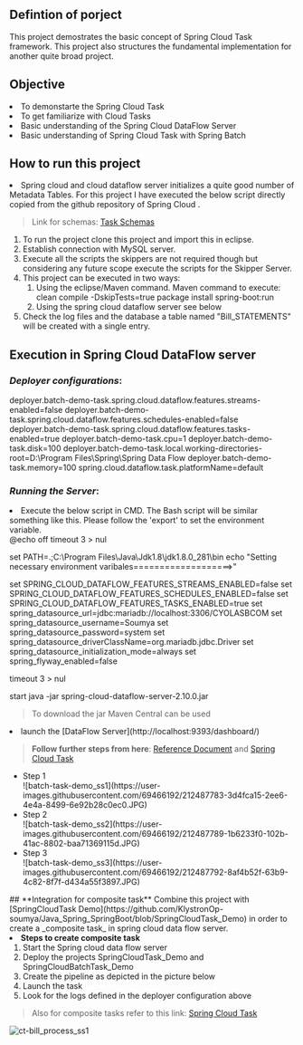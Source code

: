 ## Defintion of porject
This project demostrates the basic concept of Spring Cloud Task framework. This project also structures the fundamental implementation for another quite broad project.

## Objective
<li>To demonstarte the Spring Cloud Task </li>
<li>To get familiarize with Cloud Tasks </li>
<li>Basic understanding of the Spring Cloud DataFlow Server</li>
<li> Basic understanding of Spring Cloud Task with Spring Batch</li>

## **How to run this project**
<li>Spring cloud and cloud dataflow server initializes a quite good number of Metadata Tables. For this project I have executed the below script directly copied from the github repository of Spring Cloud .</li>

> Link for schemas: [Task Schemas](https://github.com/spring-cloud/spring-cloud-dataflow/tree/main/spring-cloud-dataflow-server-core/src/main/resources/schemas)

<ol>
<li> To run the project clone this project and import this in eclipse.
<li>Establish connection with MySQL server.
<li> Execute all the scripts the skippers are not required though but considering any future scope execute the scripts for the Skipper Server.
<li> This project can be executed in two ways:
<ol>
<li>Using the eclipse/Maven command.
Maven command to execute: clean compile -DskipTests=true package install spring-boot:run
<li>Using the spring cloud dataflow server see below
</ol>
<li> Check the log files and the database a table named "Bill_STATEMENTS" will be created with a single entry.
</ol>

## **Execution in Spring Cloud DataFlow server**
### _Deployer configurations_:
deployer.batch-demo-task.spring.cloud.dataflow.features.streams-enabled=false
deployer.batch-demo-task.spring.cloud.dataflow.features.schedules-enabled=false
deployer.batch-demo-task.spring.cloud.dataflow.features.tasks-enabled=true
deployer.batch-demo-task.cpu=1
deployer.batch-demo-task.disk=100
deployer.batch-demo-task.local.working-directories-root=D:\Program Files\Spring\Spring Data Flow
deployer.batch-demo-task.memory=100
spring.cloud.dataflow.task.platformName=default

### _Running the Server_:
<li>Execute the below script in CMD. The Bash script will be similar something like this. Please follow the 'export' to set the environment variable.</li>
 @echo off
timeout 3 > nul

set PATH=.;C:\Program Files\Java\Jdk1.8\jdk1.8.0_281\bin
echo "Setting necessary environment varibales===================>"

set SPRING_CLOUD_DATAFLOW_FEATURES_STREAMS_ENABLED=false
set SPRING_CLOUD_DATAFLOW_FEATURES_SCHEDULES_ENABLED=false
set SPRING_CLOUD_DATAFLOW_FEATURES_TASKS_ENABLED=true
set spring_datasource_url=jdbc:mariadb://localhost:3306/CYOLASBCOM
set spring_datasource_username=Soumya
set spring_datasource_password=system
set spring_datasource_driverClassName=org.mariadb.jdbc.Driver
set spring_datasource_initialization_mode=always
set spring_flyway_enabled=false

timeout 3 > nul

start java -jar spring-cloud-dataflow-server-2.10.0.jar

> To download the jar Maven Central can be used

<li> 
launch the [DataFlow Server](http://localhost:9393/dashboard/)</li>

>**Follow further steps from here**: [Reference Document](https://dataflow.spring.io/docs/batch-developer-guides/)
and [Spring Cloud Task](https://docs.spring.io/spring-cloud-task/docs/2.4.5/reference/html/)

<ul>
<li>Step 1</li>![batch-task-demo_ss1](https://user-images.githubusercontent.com/69466192/212487783-3d4fca15-2ee6-4e4a-8499-6e92b28c0ec0.JPG)

<li>Step 2</li>![batch-task-demo_ss2](https://user-images.githubusercontent.com/69466192/212487789-1b6233f0-102b-41ac-8802-baa71369115d.JPG)

<li>Step 3</li>![batch-task-demo_ss3](https://user-images.githubusercontent.com/69466192/212487792-8af4b52f-63b9-4c82-8f7f-d434a55f3897.JPG)
</ul>
## **Integration for composite task**
Combine this project  with [SpringCloudTask Demo](https://github.com/KlystronOp-soumya/Java_Spring_SpringBoot/blob/SpringCloudTask_Demo) in order to create a _composite task_ in spring cloud data flow server.

<li> <b>Steps to create composite task</b>
<ol>
<li>Start the Spring cloud data flow server</li>
<li>Deploy the projects SpringCloudTask_Demo and SpringCloudBatchTask_Demo</li>
<li>Create the pipeline as depicted in the picture below</li>
<li>Launch the task</li>
<li>Look for the logs defined in the deployer configuration above
</ol>

> Also for composite tasks refer to this link:
[Spring Cloud Task](https://docs.spring.io/spring-cloud-task/docs/2.4.5/reference/html/)

![ct-bill_process_ss1](https://user-images.githubusercontent.com/69466192/212487802-37b77691-c0e8-4f6a-9810-f0616c0560bb.JPG)

